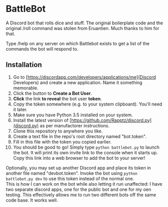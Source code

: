 # BattleBot
A Discord bot that rolls dice and stuff.
The original boilerplate code and the original /roll command was stolen from Eruantien. Much thanks to him for that.

Type /help on any server on which Battlebot exists to get a list of the commands the bot will respond to.

## Installation
1. Go to [https://discordapp.com/developers/applications/me](Discord Developers) and create a new application. Name it something memorable.
2. Click the button to **Create a Bot User**.
3. **Click** the link **to reveal** the bot user **token**.
4. Copy the token somewhere (e.g. to your system clipboard). You'll need it later.
5. Make sure you have Python 3.5 installed on your system.
6. Install the latest version of [https://github.com/Rapptz/discord.py](discord.py) as per manufactorer instructions.
7. Clone this repository to anywhere you like.
8. Create a text file in the repo's root directory named "bot.token".
9. Fill in this file with the token you copied earlier.
10. You should be good to go! Simply type `python battlebot.py` to launch the bot. It will print its own invite link to the console when it starts up. Copy this link into a web browser to add the bot to your server!

Optionally, you may set up another Discord app and place its token in another file named "devbot.token". Invoke the bot using `python battlebot.py dev` to use this token instead of the normal one.  
This is how I can work on the bot while also letting it run unaffected: I have two separate discord apps, one for the public bot and one for my oen testing. This effectively allows me to run two different bots off the same code base. It works well.



